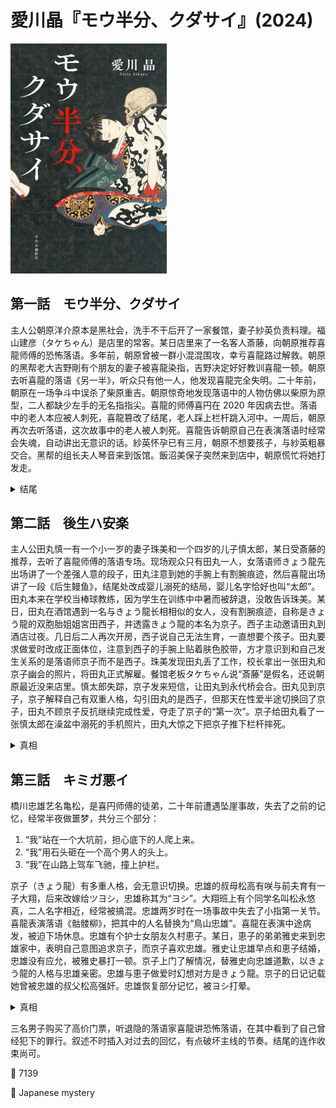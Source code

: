 # 愛川晶『モウ半分、クダサイ』(2024)

<img src=images/2024b_cover.jpg width=250/>

## 第一話　モウ半分、クダサイ

主人公朝原洋介原本是黑社会，洗手不干后开了一家餐馆，妻子紗英负责料理。福山建彦（タケちゃん）是店里的常客。某日店里来了一名客人斎藤，向朝原推荐喜龍师傅的恐怖落语。多年前，朝原曾被一群小混混围攻，幸亏喜龍路过解救。朝原的黑帮老大吉野剛有个朋友的妻子被喜龍染指，吉野决定好好教训喜龍一顿。朝原去听喜龍的落语《另一半》，听众只有他一人，他发现喜龍完全失明。二十年前，朝原在一场争斗中误杀了柴原重吉。朝原惊奇地发现落语中的人物仿佛以柴原为原型，二人都缺少左手的无名指指尖。喜龍的师傅喜円在 2020 年因病去世。落语中的老人本应被人刺死，喜龍篡改了结尾，老人踩上栏杆跳入河中。一周后，朝原再次去听落语，这次故事中的老人被人刺死。喜龍告诉朝原自己在表演落语时经常会失魂，自动讲出无意识的话。紗英怀孕已有三月，朝原不想要孩子，与紗英粗暴交合。黑帮的组长夫人琴音来到饭馆。飯沼美保子突然来到店中，朝原慌忙将她打发走。

<details><summary>结尾</summary>
美保子是朝原的前妻，和朝原有一个儿子飯沼陽介。朝原有恋母情结，管美保子叫“妈妈”。朝原杀死的柴原重吉是紗英的父亲，紗英了解真相后，和琴音一起斩断朝原的手指，然后将他杀死。
</details>

## 第二話　後生ハ安楽

主人公田丸慎一有一个小一岁的妻子珠美和一个四岁的儿子慎太郎，某日受斎藤的推荐，去听了喜龍师傅的落语专场。现场观众只有田丸一人，女落语师きょう龍先出场讲了一个差强人意的段子，田丸注意到她的手腕上有割腕痕迹，然后喜龍出场讲了一段《后生鳗鱼》，结尾处改成婴儿溺死的结局，婴儿名字恰好也叫“太郎”。田丸本来在学校当棒球教练，因为学生在训练中中暑而被辞退，没敢告诉珠美。某日，田丸在酒馆遇到一名与きょう龍长相相似的女人，没有割腕痕迹，自称是きょう龍的双胞胎姐姐宮田西子，并透露きょう龍的本名为京子。西子主动邀请田丸到酒店过夜。几日后二人再次开房，西子说自己无法生育，一直想要个孩子。田丸要求做爱时改成正面体位，注意到西子的手腕上贴着肤色胶带，方才意识到和自己发生关系的是落语师京子而不是西子。珠美发现田丸丢了工作，校长拿出一张田丸和京子幽会的照片，将田丸正式解雇。餐馆老板タケちゃん说“斎藤”是假名，还说朝原最近没来店里。慎太郎失踪，京子发来短信，让田丸到永代桥会合。田丸见到京子，京子解释自己有双重人格，勾引田丸的是西子，但那天在性爱半途切换回了京子，田丸不顾京子反抗继续完成性爱，夺走了京子的“第一次”。京子给田丸看了一张慎太郎在澡盆中溺死的手机照片，田丸大惊之下把京子推下栏杆摔死。

<details><summary>真相</summary>
西子和京子是两个人，西子一直想自杀，冒充有多重人格的妹妹京子，勾引田丸做爱，并伪造了慎太郎溺亡的照片，触发田丸将自己推下栏杆，完成自杀协助。京子手腕上的“割痕”是用眼线笔画的线，用来暗示自己克服上台恐惧。
</details>

## 第三話　キミガ悪イ

橋川忠雄艺名亀松，是喜円师傅的徒弟，二十年前遭遇坠崖事故，失去了之前的记忆，经常半夜做噩梦，共分三个部分：
1. “我”站在一个大坑前，担心底下的人爬上来。
2. “我”用石头砸在一个高个男人的头上。
3. “我”在山路上驾车飞驰，撞上护栏。

京子（きょう龍）有多重人格，会无意识切换。忠雄的叔母松高有咲与前夫育有一子大翔，后来改嫁给ツヨシ，忠雄称其为“ヨシ”。大翔班上有个同学名叫松永悠真，二人名字相近，经常被搞混。忠雄两岁时在一场事故中失去了小指第一关节。喜龍表演落语《骷髅柳》，把其中的人名替换为“鳥山忠雄”。喜龍在表演中途病发，被迫下场休息。忠雄有个护士女朋友久村恵子。某日，恵子的弟弟雅史来到忠雄家中，表明自己意图追求京子，而京子喜欢忠雄。雅史让忠雄早点和恵子结婚，忠雄没有应允，被雅史暴打一顿。京子上门了解情况，替雅史向忠雄道歉，以きょう龍的人格与忠雄亲密。忠雄与恵子做爱时幻想对方是きょう龍。京子的日记记载她曾被忠雄的叔父松高强奸。忠雄恢复部分记忆，被ヨシ打晕。

<details><summary>真相</summary>
吉野剛 = タケシ = ツヨシ。忠雄年轻时加入黑帮，吉野是黑帮干部，结婚后改姓ツヨシ。吉野和忠雄一样缺少一截小指，某日带着朝原、忠雄杀死了情敌宮田大輔，还要迷奸杀害大輔的女儿京子。忠雄用石头砸晕タケシ，驾车逃跑时发生事故，从此失忆，京子也发生解离性健忘。吉野弄瞎了喜龍的眼睛，喜龍改变落语剧情，是为了帮助忠雄恢复记忆。结尾喜龍和京子杀死吉野和忠雄，完成复仇。
</details>

三名男子购买了高价门票，听退隐的落语家喜龍讲恐怖落语，在其中看到了自己曾经犯下的罪行。叙述不时插入对过去的回忆，有点破坏主线的节奏。结尾的连作收束尚可。

:link: 7139

:file_folder: Japanese mystery
